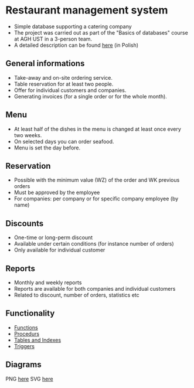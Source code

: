 # Restaurant management system

- Simple database supporting a catering company
- The project was carried out as part of the "Basics of databases" course at AGH UST in a 3-person team.
- A detailed description can be found [here](https://github.com/xMOROx/Podstawy-Baz-Danych-Projekt-1/blob/main/task.pdf) (in Polish)

## General informations

- Take-away and on-site ordering service.
- Table reservation for at least two people.
- Offer for individual customers and companies.
- Generating invoices (for a single order or for the whole month).

## Menu

- At least half of the dishes in the menu is changed at least once every two weeks.
- On selected days you can order seafood.
- Menu is set the day before.

## Reservation

- Possible with the minimum value (WZ) of the order and WK previous orders
- Must be approved by the employee
- For companies: per company or for specific company employee (by name)

## Discounts

- One-time or long-perm discount
- Available under certain conditions (for instance number of orders)
- Only available for individual customer

## Reports

- Monthly and weekly reports
- Reports are available for both companies and individual customers
- Related to discount, number of orders, statistics etc

## Functionality

- [Functions](https://github.com/xMOROx/Podstawy-Baz-Danych-Projekt-1/blob/main/Functions/description.md)
- [Procedurs](https://github.com/xMOROx/Podstawy-Baz-Danych-Projekt-1/blob/main/Procedures/description.md)
- [Tables and Indexes](https://github.com/xMOROx/Podstawy-Baz-Danych-Projekt-1/blob/main/Tables/description.md)
- [Triggers](https://github.com/xMOROx/Podstawy-Baz-Danych-Projekt-1/blob/main/Triggers/description.md)

## Diagrams

PNG [here](https://github.com/xMOROx/Podstawy-Baz-Danych-Projekt-1/blob/main/Diagrams/Diagram.png)
SVG [here](https://github.com/xMOROx/Podstawy-Baz-Danych-Projekt-1/blob/main/Diagrams/Diagram.svg)
